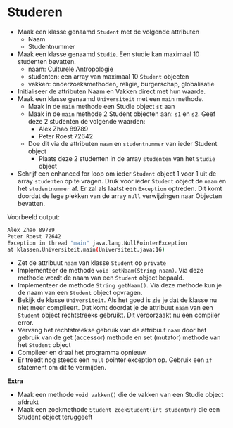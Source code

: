 # Studeren


- Maak een klasse genaamd ```Student``` met de volgende attributen
    - Naam
    - Studentnummer
- Maak een klasse genaamd ```Studie```. Een studie kan maximaal 10 studenten bevatten.
    - naam: Culturele Antropologie
    - studenten: een array van maximaal 10 ```Student``` objecten
    - vakken: onderzoeksmethoden, religie, burgerschap, globalisatie
- Initialiseer de attributen Naam en Vakken direct met hun waarde.
- Maak een klasse genaamd ```Universiteit``` met een ```main``` methode.
    - Maak in de ```main``` methode een Studie object ```st``` aan
    - Maak in de ```main``` methode 2 Student objecten aan: ```s1``` en ```s2```. Geef deze 2 studenten de volgende waarden: 
        - Alex Zhao 89789
        - Peter Roest 72642
    - Doe dit via de attributen ```naam``` en ```studentnummer``` van ieder Student object 
        - Plaats deze 2 studenten in de array ```studenten``` van het ```Studie``` object
- Schrijf een enhanced for loop om ieder ```Student``` object 1 voor 1 uit de array ```studenten``` op te vragen. Druk voor ieder ```Student``` object de ```naam``` en het ```studentnummer``` af. Er zal als laatst een ```Exception``` optreden. Dit komt doordat de lege plekken van de array ```null``` verwijzingen naar Objecten bevatten.

Voorbeeld output:
```bash
Alex Zhao 89789
Peter Roest 72642
Exception in thread "main" java.lang.NullPointerException
at klassen.Universiteit.main(Universiteit.java:16)
```

- Zet de attribuut ```naam``` van klasse ```Student``` op ```private```
- Implementeer de methode ```void setNaam(String naam)```. Via deze methode wordt de naam van een ```Student``` object bepaald.
- Implementeer de methode ```String getNaam()```. Via deze methode kun je de naam van een ```Student``` object  opvragen.
- Bekijk de klasse ```Universiteit```. Als het goed is zie je dat de klasse nu niet meer compileert. Dat komt doordat je de attribuut ```naam``` van een ```Student``` object rechtstreeks gebruikt. Dit veroorzaakt nu een compiler error.
- Vervang het rechtstreekse gebruik van de attribuut ```naam``` door het gebruik van de get (accessor) methode en set (mutator) methode van het ```Student``` object 
- Compileer en draai het programma opnieuw.
- Er treedt nog steeds een ```null``` pointer exception op. Gebruik een ```if``` statement om dit te vermijden.

**Extra**

- Maak een methode ```void vakken()``` die de vakken van een Studie object afdrukt
- Maak een zoekmethode ```Student zoekStudent(int studentnr)``` die een Student object teruggeeft 
